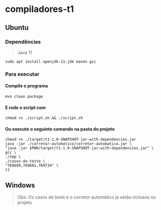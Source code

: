 # compiladores-t1

## Ubuntu
### Dependências
> Java 11
```
sudo apt install openjdk-11-jdk maven gcc
```

### Para executar
#### Compile o programa
```
mvn clean package
```

#### E rode o script com 
```
chmod +x ./script.sh && ./script.sh
```

#### Ou execute o seguinte comando na pasta do projeto
```
chmod +x ./target/t1-1.0-SNAPSHOT-jar-with-dependencies.jar
java -jar ./corretor-automatico/corretor-automatico.jar \
"java -jar $PWD/target/t1-1.0-SNAPSHOT-jar-with-dependencies.jar" \
gcc \
./tmp \
./casos-de-teste \
"769699,769681,769734" \
t1
```

## Windows

> Obs: Os casos de teste e o corretor automático já estão inclusos no projeto